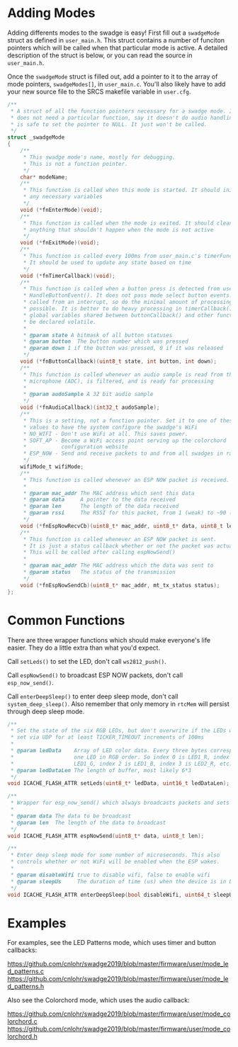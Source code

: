 # Adding Modes

Adding differents modes to the swadge is easy! First fill out a ```swadgeMode``` struct as defined in ```user_main.h```. This struct contains a number of funciton pointers which will be called when that particular mode is active. A detailed description of the struct is below, or you can read the source in ```user_main.h```.

Once the ```swadgeMode``` struct is filled out, add a pointer to it to the array of mode pointers, ```swadgeModes[]```, in ```user_main.c```. You'll also likely have to add your new source file to the SRCS makefile variable in ```user.cfg```.

```c
/**
 * A struct of all the function pointers necessary for a swadge mode. If a mode
 * does not need a particular function, say it doesn't do audio handling, it
 * is safe to set the pointer to NULL. It just won't be called.
 */
struct _swadgeMode
{
    /**
     * This swadge mode's name, mostly for debugging.
     * This is not a function pointer.
     */
    char* modeName;
    /**
     * This function is called when this mode is started. It should initialize
     * any necessary variables
     */
    void (*fnEnterMode)(void);
    /**
     * This function is called when the mode is exited. It should clean up
     * anything that shouldn't happen when the mode is not active
     */
    void (*fnExitMode)(void);
    /**
     * This function is called every 100ms from user_main.c's timerFunc100ms().
     * It should be used to update any state based on time
     */
    void (*fnTimerCallback)(void);
    /**
     * This function is called when a button press is detected from user_main.c's
     * HandleButtonEvent(). It does not pass mode select button events. It is
     * called from an interrupt, so do the minimal amount of processing here as
     * possible. It is better to do heavy processing in timerCallback(). Any
     * global variables shared between buttonCallback() and other functions must
     * be declared volatile.
     *
     * @param state A bitmask of all button statuses
     * @param button  The button number which was pressed
     * @param down 1 if the button was pressed, 0 if it was released
     */
    void (*fnButtonCallback)(uint8_t state, int button, int down);
    /**
     * This function is called whenever an audio sample is read from the
     * microphone (ADC), is filtered, and is ready for processing
     *
     * @param audoSample A 32 bit audio sample
     */
    void (*fnAudioCallback)(int32_t audoSample);
    /**
     * This is a setting, not a function pointer. Set it to one of these
     * values to have the system configure the swadge's WiFi
     * NO_WIFI - Don't use WiFi at all. This saves power.
     * SOFT_AP - Become a WiFi access point serving up the colorchord
     *           configuration website
     * ESP_NOW - Send and receive packets to and from all swadges in range
     */
    wifiMode_t wifiMode;
    /**
     * This function is called whenever an ESP NOW packet is received.
     *
     * @param mac_addr The MAC address which sent this data
     * @param data     A pointer to the data received
     * @param len      The length of the data received
     * @param rssi     The RSSI for this packet, from 1 (weak) to ~90 (touching)
     */
    void (*fnEspNowRecvCb)(uint8_t* mac_addr, uint8_t* data, uint8_t len, uint8_t rssi);
    /**
     * This function is called whenever an ESP NOW packet is sent.
     * It is just a status callback whether or not the packet was actually sent.
     * This will be called after calling espNowSend()
     *
     * @param mac_addr The MAC address which the data was sent to
     * @param status   The status of the transmission
     */
    void (*fnEspNowSendCb)(uint8_t* mac_addr, mt_tx_status status);
};
```

# Common Functions

There are three wrapper functions which should make everyone's life easier. They do a little extra than what you'd expect.

Call ```setLeds()``` to set the LED, don't call ```ws2812_push()```.

Call ```espNowSend()``` to broadcast ESP NOW packets, don't call ```esp_now_send()```.

Call ```enterDeepSleep()``` to enter deep sleep mode, don't call ```system_deep_sleep()```. Also remember that only memory in ```rtcMem``` will persist through deep sleep mode.

```c
/**
 * Set the state of the six RGB LEDs, but don't overwrite if the LEDs were
 * set via UDP for at least TICKER_TIMEOUT increments of 100ms
 *
 * @param ledData    Array of LED color data. Every three bytes corresponds to
 *                   one LED in RGB order. So index 0 is LED1_R, index 1 is
 *                   LED1_G, index 2 is LED1_B, index 3 is LED2_R, etc.
 * @param ledDataLen The length of buffer, most likely 6*3
 */
void ICACHE_FLASH_ATTR setLeds(uint8_t* ledData, uint16_t ledDataLen);

/**
 * Wrapper for esp_now_send() which always broadcasts packets and sets wifi power
 *
 * @param data The data to be broadcast
 * @param len  The length of the data to broadcast
 */
void ICACHE_FLASH_ATTR espNowSend(uint8_t* data, uint8_t len);

/**
 * Enter deep sleep mode for some number of microseconds. This also
 * controls whether or not WiFi will be enabled when the ESP wakes.
 *
 * @param disableWifi true to disable wifi, false to enable wifi
 * @param sleepUs     The duration of time (us) when the device is in Deep-sleep.
 */
void ICACHE_FLASH_ATTR enterDeepSleep(bool disableWifi, uint64_t sleepUs);
```
# Examples

For examples, see the LED Patterns mode, which uses timer and button callbacks:

https://github.com/cnlohr/swadge2019/blob/master/firmware/user/mode_led_patterns.c
https://github.com/cnlohr/swadge2019/blob/master/firmware/user/mode_led_patterns.h

Also see the Colorchord mode, which uses the audio callback:

https://github.com/cnlohr/swadge2019/blob/master/firmware/user/mode_colorchord.c
https://github.com/cnlohr/swadge2019/blob/master/firmware/user/mode_colorchord.h
